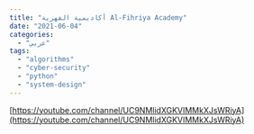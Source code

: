 ```yaml
---
title: "أكاديمية الفهرية Al-Fihriya Academy"
date: "2021-06-04"
categories:
  - "عربي"
tags:
  - "algorithms"
  - "cyber-security"
  - "python"
  - "system-design"
---
```


[https://youtube.com/channel/UC9NMlidXGKVIMMkXJsWRiyA](https://youtube.com/channel/UC9NMlidXGKVIMMkXJsWRiyA)
